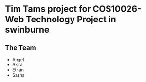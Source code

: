 # Tim Tams project for COS10026-Web Technology Project in swinburne 

## The Team
- Angel
- Akira
- Ethan
- Sasha 
